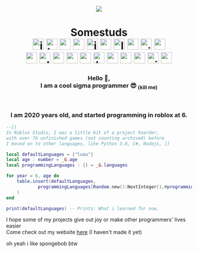<p align="center">
    <img src="https://github.com/somestuds/somestuds/blob/master/readme.png?raw=true">
    </br>
    <h1 align="center">Somestuds </br>
        <img height="30px" src="https://cdn.jsdelivr.net/gh/devicons/devicon@latest/icons/javascript/javascript-original.svg" title="Javascript" alt="js"/>
        <img height="30px" src="https://cdn.jsdelivr.net/gh/devicons/devicon@latest/icons/typescript/typescript-original.svg" title="Typescript" alt="ts"/>
        <img height="30px" src="https://cdn.jsdelivr.net/gh/devicons/devicon@latest/icons/python/python-original.svg" title="Python" alt="py"/>
        <img height="30px" src="https://cdn.jsdelivr.net/gh/devicons/devicon@latest/icons/csharp/csharp-original.svg" title="C#" alt="csharp"/>
        <img height="30px" src="https://cdn.jsdelivr.net/gh/devicons/devicon@latest/icons/java/java-original-wordmark.svg" title="Java" alt="java"/>
        <img height="30px" src="https://cdn.jsdelivr.net/gh/devicons/devicon@latest/icons/rust/rust-original.svg" title="Rustlang" alt="rust"/>
        <img height="30px" src="https://upload.wikimedia.org/wikipedia/commons/thumb/8/8f/Luau_Logo_%28Programming_Language%29.svg/60px-Luau_Logo_%28Programming_Language%29.svg.png?20220524083445" title="Luau (Roblox)" alt="luau"/>
        <img height="30px" src="https://cdn.jsdelivr.net/gh/devicons/devicon@latest/icons/visualbasic/visualbasic-original.svg" title="Visual Basic" alt="vbdotnet"/>
        <img height="30px" src="https://cdn.jsdelivr.net/gh/devicons/devicon@latest/icons/visualstudio/visualstudio-original.svg" title="Visual Studio" alt="visualstudio"/>
        <img height="30px" src="https://cdn.jsdelivr.net/gh/devicons/devicon@latest/icons/vscode/vscode-original.svg" title="Visual Studio Code" alt="vscode"/> </br>
        <img height="30px" src="https://cdn.jsdelivr.net/gh/devicons/devicon@latest/icons/react/react-original-wordmark.svg" title="React" alt="reactjs"/>
        <img height="30px" src="https://cdn.jsdelivr.net/gh/devicons/devicon@latest/icons/electron/electron-original.svg" title="Electron" alt="electron"/>
        <img height="30px" src="https://cdn.jsdelivr.net/gh/devicons/devicon@latest/icons/nextjs/nextjs-original.svg" title="Next.js" alt="nextjs"/>
        <img height="30px" src="https://cdn.jsdelivr.net/gh/devicons/devicon@latest/icons/vercel/vercel-original.svg" title="Vercel" alt="vercel"/>
        <img height="30px" src="https://cdn.jsdelivr.net/gh/devicons/devicon@latest/icons/godot/godot-original.svg" title="Godot" alt="godot"/>
        <img height="30px" src="https://cdn.jsdelivr.net/gh/devicons/devicon@latest/icons/html5/html5-original.svg" title="HTML" alt="html"/>
        <img height="30px" src="https://upload.wikimedia.org/wikipedia/commons/b/bb/WinUI_Icon.svg" title="Windows UI 3" alt="winui3"/>
        <img height="30px" src="https://cdn.jsdelivr.net/gh/devicons/devicon@latest/icons/markdown/markdown-original.svg" title="Markdown" alt="markdown"/>
        <img height="30px" src="https://cdn.jsdelivr.net/gh/devicons/devicon@latest/icons/windows11/windows11-original.svg" title="Windows Development" alt="windows dev"/>
        <img height="30px" src="https://cdn.jsdelivr.net/gh/devicons/devicon@latest/icons/vitejs/vitejs-original.svg" title="Vitejs/Vitepress" alt="vite"/>
        <img height="30px" src="https://cdn.jsdelivr.net/gh/devicons/devicon@latest/icons/unity/unity-original.svg" title="Unity 3D" alt="unity"/>
    </h1>
    <h3 align="center">
        Hello 👋,</br>
        I am a cool sigma programmer 😎 <sub>(kill me)</sub>
    </h3>
    </br>
    <h3 align="center">
        I am <!-- _startage --> 2020 <!-- _endage --> years old, and started programming in roblox at 6.
    </h3>
</p>

```lua
--[[ 
In Roblox Studio, I was a little bit of a project hoarder,
with over 76 unfinished games (not counting archived) before 
I moved on to other languages, like Python 3.8, C#, Nodejs, ]]

local defaultLanguages = {"luau"}
local age : number = _G.age
local programmingLanguages : {} = _G.languages

for year = 6, age do
    table.insert(defaultLanguages,
            programmingLanguages[Random.new():NextInteger(1,#programmingLanguages)]
    )
end

print(defaultLanguages) -- Prints: What i learned for now.
```
I hope some of my projects give out joy or make other programmers' lives easier</br>
Come check out my website [here](https://somestuds.github.io) (I haven't made it yet)

oh yeah i like spongebob btw